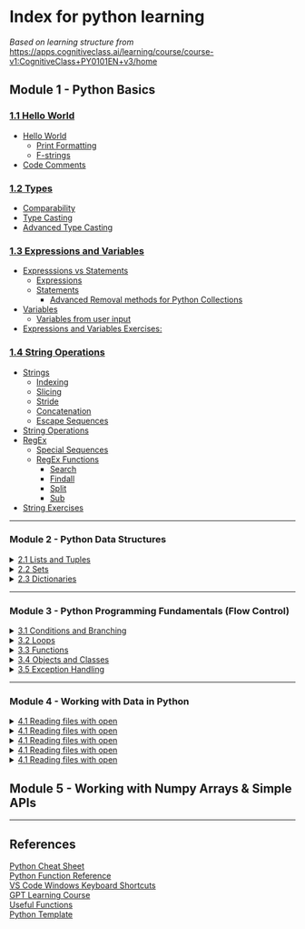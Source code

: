 # Index for python learning
*Based on learning structure from*  
https://apps.cognitiveclass.ai/learning/course/course-v1:CognitiveClass+PY0101EN+v3/home

## Module 1 - Python Basics
### [1.1 Hello World](Python/1_python_basics/1.1_hello_world.md)  
- [Hello World](Python/1_python_basics/1.1_hello_world.md)
  - [Print Formatting](Python/1_python_basics/1.1_hello_world.md#print-formatting)
  - [F-strings](Python/1_python_basics/1.1_hello_world.md#f-strings)  
- [Code Comments](Python/1_python_basics/1.1_hello_world.md#code-comments)

### [1.2 Types](Python/1_python_basics/1.2_types.md)
 - [Comparability](Python/1_python_basics/1.2_types.md#comparability)  
 - [Type Casting](Python/1_python_basics/1.2_types.md#type-casting)  
 - [Advanced Type Casting](Python/1_python_basics/1.2_types.md#advanced-type-casting)


### [1.3 Expressions and Variables](Python/1_python_basics/1.3_expressions_and_variables.md)

- [Expresssions vs Statements](Python/1_python_basics/1.3_expressions_and_variables.md#expresssions-vs-statements)
  - [Expressions](Python/1_python_basics/1.3_expressions_and_variables.md#expressions)
  - [Statements](Python/1_python_basics/1.3_expressions_and_variables.md#statements)
    - [Advanced Removal methods for Python Collections](Python/1_python_basics/1.3_expressions_and_variables.md#advanced-removal-methods-for-python-collections)
- [Variables](Python/1_python_basics/1.3_expressions_and_variables.md#variables)
  - [Variables from user input](Python/1_python_basics/1.3_expressions_and_variables.md#variables-from-user-input)
- [Expressions and Variables Exercises:](Python/1_python_basics/1.3_expressions_and_variables.md#expressions-and-variables-exercises)

### [1.4 String Operations](Python/1_python_basics/1.4_string_operations.md)

- [Strings](Python/1_python_basics/1.4_string_operations.md#strings)
  - [Indexing](Python/1_python_basics/1.4_string_operations.md#indexing)
  - [Slicing](Python/1_python_basics/1.4_string_operations.md#slicing)
  - [Stride](Python/1_python_basics/1.4_string_operations.md#stride)
  - [Concatenation](Python/1_python_basics/1.4_string_operations.md#concatenation)
  - [Escape Sequences](Python/1_python_basics/1.4_string_operations.md#escape-sequences)
- [String Operations](Python/1_python_basics/1.4_string_operations.md#string-operations)
- [RegEx](Python/1_python_basics/1.4_string_operations.md#regex)
  - [Special Sequences](Python/1_python_basics/1.4_string_operations.md#special-sequences)
  - [RegEx Functions](Python/1_python_basics/1.4_string_operations.md#regex-functions)
    - [Search](Python/1_python_basics/1.4_string_operations.md#search)
    - [Findall](Python/1_python_basics/1.4_string_operations.md#findall)
    - [Split](Python/1_python_basics/1.4_string_operations.md#split)
    - [Sub](Python/1_python_basics/1.4_string_operations.md#sub)
- [String Exercises](Python/1_python_basics/1.4_string_operations.md#string-exercises)

</details>

___
### Module 2 - Python Data Structures
<details><summary><a href="\2 Python Data Structures\2.1 Lists and Tuples.md">2.1 Lists and Tuples</a></summary>

- [Lists and Tuples](/2%20Python%20Data%20Structures/2.1%20Lists%20and%20Tuples.md#lists-and-tuples)
- [Tuples](/2%20Python%20Data%20Structures/2.1%20Lists%20and%20Tuples.md#tuples)
  - [Types](/2%20Python%20Data%20Structures/2.1%20Lists%20and%20Tuples.md#types)
  - [Indexing](/2%20Python%20Data%20Structures/2.1%20Lists%20and%20Tuples.md#indexing)
  - [Slicing](/2%20Python%20Data%20Structures/2.1%20Lists%20and%20Tuples.md#slicing)
  - [Stride](/2%20Python%20Data%20Structures/2.1%20Lists%20and%20Tuples.md#stride)
  - [Concatenation and immutability](/2%20Python%20Data%20Structures/2.1%20Lists%20and%20Tuples.md#concatenation-and-immutability)
  - [Tuple Sorting](/2%20Python%20Data%20Structures/2.1%20Lists%20and%20Tuples.md#tuple-sorting)
    - [Functions and Methods:](/2%20Python%20Data%20Structures/2.1%20Lists%20and%20Tuples.md#functions-and-methods)
  - [Nesting](/2%20Python%20Data%20Structures/2.1%20Lists%20and%20Tuples.md#nesting)
- [Tuple Exercises](/2%20Python%20Data%20Structures/2.1%20Lists%20and%20Tuples.md#tuple-exercises)
- [Lists](/2%20Python%20Data%20Structures/2.1%20Lists%20and%20Tuples.md#lists)
  - [Mutability,](/2%20Python%20Data%20Structures/2.1%20Lists%20and%20Tuples.md#mutability)
    - [Return vs Modify](/2%20Python%20Data%20Structures/2.1%20Lists%20and%20Tuples.md#return-vs-modify)
- [List Operations](/2%20Python%20Data%20Structures/2.1%20Lists%20and%20Tuples.md#list-operations)
  - [List Modification](/2%20Python%20Data%20Structures/2.1%20Lists%20and%20Tuples.md#list-modification)
  - [List Sorting](/2%20Python%20Data%20Structures/2.1%20Lists%20and%20Tuples.md#list-sorting)
  - [Append](/2%20Python%20Data%20Structures/2.1%20Lists%20and%20Tuples.md#append)
  - [Extend](/2%20Python%20Data%20Structures/2.1%20Lists%20and%20Tuples.md#extend)
  - [Removal Methods](/2%20Python%20Data%20Structures/2.1%20Lists%20and%20Tuples.md#removal-methods)
    - [Delete](/2%20Python%20Data%20Structures/2.1%20Lists%20and%20Tuples.md#delete)
    - [Remove](/2%20Python%20Data%20Structures/2.1%20Lists%20and%20Tuples.md#remove)
    - [Pop](/2%20Python%20Data%20Structures/2.1%20Lists%20and%20Tuples.md#pop)
    - [Clear](/2%20Python%20Data%20Structures/2.1%20Lists%20and%20Tuples.md#clear)
  - [Aliasing and Cloning](/2%20Python%20Data%20Structures/2.1%20Lists%20and%20Tuples.md#aliasing-and-cloning)
    - [Aliasing](/2%20Python%20Data%20Structures/2.1%20Lists%20and%20Tuples.md#aliasing)
    - [Cloning](/2%20Python%20Data%20Structures/2.1%20Lists%20and%20Tuples.md#cloning)
- [List Exercises](/2%20Python%20Data%20Structures/2.1%20Lists%20and%20Tuples.md#list-exercises)

</details>

<details><summary><a href="\2 Python Data Structures\2.2 Sets.md">2.2 Sets</a></summary>

- [Sets](2%20Python%20Data%20Structures/2.2%20Sets.md#sets)
- [Set Operations](2%20Python%20Data%20Structures/2.2%20Sets.md#set-operations)
  - [Add and Update](2%20Python%20Data%20Structures/2.2%20Sets.md#add-and-update)
  - [Removal Methods](2%20Python%20Data%20Structures/2.2%20Sets.md#removal-methods)
    - [Remove](2%20Python%20Data%20Structures/2.2%20Sets.md#remove)
    - [Pop](2%20Python%20Data%20Structures/2.2%20Sets.md#pop)
    - [Clear](2%20Python%20Data%20Structures/2.2%20Sets.md#clear)
    - [Discard](2%20Python%20Data%20Structures/2.2%20Sets.md#discard)
    - [Difference update](2%20Python%20Data%20Structures/2.2%20Sets.md#difference-update)
  - [In](2%20Python%20Data%20Structures/2.2%20Sets.md#in)
- [Set Logic Operations](2%20Python%20Data%20Structures/2.2%20Sets.md#set-logic-operations)
  - [Intersection](2%20Python%20Data%20Structures/2.2%20Sets.md#intersection)
  - [Difference](2%20Python%20Data%20Structures/2.2%20Sets.md#difference)
  - [Union](2%20Python%20Data%20Structures/2.2%20Sets.md#union)
  - [Subset and Superset](2%20Python%20Data%20Structures/2.2%20Sets.md#subset-and-superset)
- [List Exercises](2%20Python%20Data%20Structures/2.2%20Sets.md#list-exercises)

</details>

<details><summary><a href="\2 Python Data Structures\2.3 Dictionaries.md">2.3 Dictionaries</a></summary>

- [Dictionaries](/2%20Python%20Data%20Structures/2.3%20Dictionaries.md#dictionaries)
- [Dictionary Operations](/2%20Python%20Data%20Structures/2.3%20Dictionaries.md#dictionary-operations)
  - [Retrieve Values](/2%20Python%20Data%20Structures/2.3%20Dictionaries.md#retrieve-values)
  - [Retrieve Keys](/2%20Python%20Data%20Structures/2.3%20Dictionaries.md#retrieve-keys)
  - [In](/2%20Python%20Data%20Structures/2.3%20Dictionaries.md#in)
  - [Add Keys and Values](/2%20Python%20Data%20Structures/2.3%20Dictionaries.md#add-keys-and-values)
    - [Direct Assignment](/2%20Python%20Data%20Structures/2.3%20Dictionaries.md#direct-assignment)
    - [Append](/2%20Python%20Data%20Structures/2.3%20Dictionaries.md#append)
    - [Extend](/2%20Python%20Data%20Structures/2.3%20Dictionaries.md#extend)
    - [Update](/2%20Python%20Data%20Structures/2.3%20Dictionaries.md#update)
  - [Removal Methods](/2%20Python%20Data%20Structures/2.3%20Dictionaries.md#removal-methods)
    - [Delete](/2%20Python%20Data%20Structures/2.3%20Dictionaries.md#delete)
    - [Pop](/2%20Python%20Data%20Structures/2.3%20Dictionaries.md#pop)
    - [Clear](/2%20Python%20Data%20Structures/2.3%20Dictionaries.md#clear)
- [Dictionary Exercises](/2%20Python%20Data%20Structures/2.3%20Dictionaries.md#dictionary-exercises)

</details>

___
### Module 3 - Python Programming Fundamentals (Flow Control)
<details><summary><a href="3 Flow Control\3.1 Conditions and Branching.md\">3.1 Conditions and Branching</a></summary>

- [Conditions and Branching](/3%20Flow%20Control/3.1%20Conditions%20and%20Branching.md#conditions-and-branching)
  - [Condition Statements](/3%20Flow%20Control/3.1%20Conditions%20and%20Branching.md#condition-statements)
    - [Comparison Operators](/3%20Flow%20Control/3.1%20Conditions%20and%20Branching.md#comparison-operators)
  - [Branching](/3%20Flow%20Control/3.1%20Conditions%20and%20Branching.md#branching)
  - [Logical Operators](/3%20Flow%20Control/3.1%20Conditions%20and%20Branching.md#logical-operators)
- [Condition Statement Exercises](/3%20Flow%20Control/3.1%20Conditions%20and%20Branching.md#condition-statement-exercises)
</details>
 
<details><summary><a href="\3 Flow Control\3.2 Loops.md">3.2 Loops</a></summary>

- [Range](/3%20Flow%20Control/3.2%20Loops.md#range)
- [Loops in Python](/3%20Flow%20Control/3.2%20Loops.md#loops-in-python)
  - [For Loops](/3%20Flow%20Control/3.2%20Loops.md#for-loops)
    - [Basic Syntax](/3%20Flow%20Control/3.2%20Loops.md#basic-syntax)
    - [Iteration](/3%20Flow%20Control/3.2%20Loops.md#iteration)
    - [Enumerating Lists](/3%20Flow%20Control/3.2%20Loops.md#enumerating-lists)
  - [While Loops](/3%20Flow%20Control/3.2%20Loops.md#while-loops)
    - [Basic Syntax](/3%20Flow%20Control/3.2%20Loops.md#basic-syntax-1)
    - [Breaking Loops](/3%20Flow%20Control/3.2%20Loops.md#breaking-loops)
- [Loop Exercises](/3%20Flow%20Control/3.2%20Loops.md#loop-exercises)
</details>
 
<details><summary><a href="\3 Flow Control\3.3 Functions.md">3.3 Functions</a></summary>

- [Functions](/3%20Flow%20Control/3.3%20Functions.md#functions)
  - [Pre-defined functions](/3%20Flow%20Control/3.3%20Functions.md#pre-defined-functions)
  - [User Defined Functions](/3%20Flow%20Control/3.3%20Functions.md#user-defined-functions)
- [Variables](/3%20Flow%20Control/3.3%20Functions.md#variables)
  - [Default Arguments](/3%20Flow%20Control/3.3%20Functions.md#default-arguments)
- [Collections and Functions](/3%20Flow%20Control/3.3%20Functions.md#collections-and-functions)
- [Conditionals and Loops in Functions](/3%20Flow%20Control/3.3%20Functions.md#conditionals-and-loops-in-functions)
- [String Comparison in Functions:](/3%20Flow%20Control/3.3%20Functions.md#string-comparison-in-functions)
- [Function Exercises](/3%20Flow%20Control/3.3%20Functions.md#function-exercises)
</details>

<details><summary><a href="\3 Flow Control\3.4 Objects and Classes.md">3.4 Objects and Classes</a></summary>

- [Classes and Objects in Python](/3%20Flow%20Control/3.4%20Objects%20and%20Classes.md#classes-and-objects-in-python)
  - [Creating a class](/3%20Flow%20Control/3.4%20Objects%20and%20Classes.md#creating-a-class)
  - [Instances of a Class - Objects and Attributes](/3%20Flow%20Control/3.4%20Objects%20and%20Classes.md#instances-of-a-class---objects-and-attributes)
  - [Methods](/3%20Flow%20Control/3.4%20Objects%20and%20Classes.md#methods)
- [Class Excercises](/3%20Flow%20Control/3.4%20Objects%20and%20Classes.md#class-excercises)
</details>

<details><summary><a href="\3 Flow Control\3.5 Exception Handling.md">3.5 Exception Handling</a></summary>

- [Exception Handling](/3%20Flow%20Control/3.5%20Exception%20Handling.md#exception-handling)
  - [Try Except](/3%20Flow%20Control/3.5%20Exception%20Handling.md#try-except)
  - [Try Except Specific](/3%20Flow%20Control/3.5%20Exception%20Handling.md#try-except-specific)
  - [Try Except Else and Finally](/3%20Flow%20Control/3.5%20Exception%20Handling.md#try-except-else-and-finally)
- [Exception Handling Exercises](/3%20Flow%20Control/3.5%20Exception%20Handling.md#exception-handling-exercises)
  - [Custom Exception Classes](/3%20Flow%20Control/3.5%20Exception%20Handling.md#custom-exception-classes)
  - [Logging Exceptions](/3%20Flow%20Control/3.5%20Exception%20Handling.md#logging-exceptions)

</details>

___
### Module 4 - Working with Data in Python
<details><summary><a href="\4 Working with Data in Python\4.1 Reading files with open.md">4.1 Reading files with open</a></summary>

- [Reading Files](/4%20Working%20with%20Data%20in%20Python/4.1%20Reading%20files%20with%20open.md#reading-files)
  - [Reading With with open()](/4%20Working%20with%20Data%20in%20Python/4.1%20Reading%20files%20with%20open.md#reading-with-with-open)
  - [Reading Partial File Content](/4%20Working%20with%20Data%20in%20Python/4.1%20Reading%20files%20with%20open.md#reading-partial-file-content)
  - [Read Lines With Loop](/4%20Working%20with%20Data%20in%20Python/4.1%20Reading%20files%20with%20open.md#read-lines-with-loop)
- [File Reading Exercises](/4%20Working%20with%20Data%20in%20Python/4.1%20Reading%20files%20with%20open.md#file-reading-exercises)

</details>




<details><summary><a href="\4 Working with Data in Python\4.1 Reading files with open.md">4.1 Reading files with open</a></summary>

Subsections here

</details>

<details><summary><a href="\4 Working with Data in Python\4.1 Reading files with open.md">4.1 Reading files with open</a></summary>

Subsections here

</details>

<details><summary><a href="\4 Working with Data in Python\4.1 Reading files with open.md">4.1 Reading files with open</a></summary>

Subsections here

</details>

<details><summary><a href="\4 Working with Data in Python\4.1 Reading files with open.md">4.1 Reading files with open</a></summary>

Subsections here

</details>


## Module 5 - Working with Numpy Arrays & Simple APIs

___
## References
<a href="/References/Python Cheat Sheet.pdf">Python Cheat Sheet</a>  
<a href="/References/Python Function Reference.pdf">Python Function Reference</a>  
<a href="/References/VS Code Windows Keyboard Shortcuts.pdf">VS Code Windows Keyboard Shortcuts</a>  
<a href="/References/Learning Python with ChatGPT.md">GPT Learning Course</a>  
<a href="/References/Useful Functions.py">Useful Functions</a>  
<a href="/References/Template.py">Python Template</a>  
